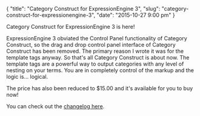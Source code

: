 {
    "title": "Category Construct for ExpressionEngine 3",
    "slug": "category-construct-for-expressionengine-3",
    "date": "2015-10-27 9:00 pm"
}

Category Construct for ExpressionEngine 3 is here!

ExpressionEngine 3 obviated the Control Panel functionality of Category Construct, so the drag and drop control panel interface of Category Construct has been removed. The primary reason I wrote it was for the template tags anyway. So that's all Category Construct is about now. The template tags are a powerful way to output categories with any level of nesting on your terms. You are in completely control of the markup and the logic is... logical.

The price has also been reduced to $15.00 and it's available for you to buy now!

You can check out the [changelog here](/software/category-construct/changelog).
